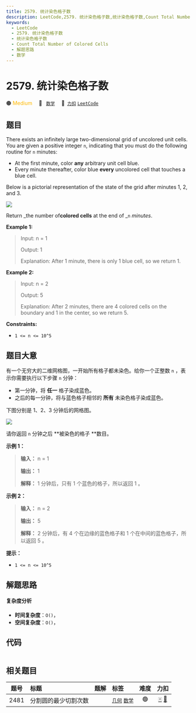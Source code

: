 ```yaml
---
title: 2579. 统计染色格子数
description: LeetCode,2579. 统计染色格子数,统计染色格子数,Count Total Number of Colored Cells,解题思路,数学
keywords:
  - LeetCode
  - 2579. 统计染色格子数
  - 统计染色格子数
  - Count Total Number of Colored Cells
  - 解题思路
  - 数学
---
```


# 2579. 统计染色格子数

🟠 <font color=#ffb800>Medium</font>&emsp; 🔖&ensp; [`数学`](/tag/math.md)&emsp; 🔗&ensp;[`力扣`](https://leetcode.cn/problems/count-total-number-of-colored-cells) [`LeetCode`](https://leetcode.com/problems/count-total-number-of-colored-cells)

## 题目

There exists an infinitely large two-dimensional grid of uncolored unit cells.
You are given a positive integer `n`, indicating that you must do the
following routine for `n` minutes:

  * At the first minute, color **any** arbitrary unit cell blue.
  * Every minute thereafter, color blue **every** uncolored cell that touches a blue cell.

Below is a pictorial representation of the state of the grid after minutes 1,
2, and 3.

![](https://assets.leetcode.com/uploads/2023/01/10/example-copy-2.png)

Return _the number of**colored cells** at the end of _`n` _minutes_.



**Example 1:**

> Input: n = 1
> 
> Output: 1
> 
> Explanation: After 1 minute, there is only 1 blue cell, so we return 1.

**Example 2:**

> Input: n = 2
> 
> Output: 5
> 
> Explanation: After 2 minutes, there are 4 colored cells on the boundary and 1 in the center, so we return 5. 

**Constraints:**

  * `1 <= n <= 10^5`


## 题目大意

有一个无穷大的二维网格图，一开始所有格子都未染色。给你一个正整数 `n` ，表示你需要执行以下步骤 `n` 分钟：

  * 第一分钟，将 **任一** 格子染成蓝色。
  * 之后的每一分钟，将与蓝色格子相邻的 **所有** 未染色格子染成蓝色。

下图分别是 1、2、3 分钟后的网格图。

![](https://assets.leetcode.com/uploads/2023/01/10/example-copy-2.png)

请你返回 `n` 分钟之后 **被染色的格子  **数目。



**示例 1：**

> 
> 
> 
> 
> 
> **输入：** n = 1
> 
> **输出：** 1
> 
> **解释：** 1 分钟后，只有 1 个蓝色的格子，所以返回 1 。
> 
> 

**示例 2：**

> 
> 
> 
> 
> 
> **输入：** n = 2
> 
> **输出：** 5
> 
> **解释：** 2 分钟后，有 4 个在边缘的蓝色格子和 1 个在中间的蓝色格子，所以返回 5 。
> 
> 



**提示：**

  * `1 <= n <= 10^5`


## 解题思路

#### 复杂度分析

- **时间复杂度**：`O()`，
- **空间复杂度**：`O()`，

## 代码

```javascript

```

## 相关题目

<!-- prettier-ignore -->
| 题号 | 标题 | 题解 | 标签 | 难度 | 力扣 |
| :------: | :------ | :------: | :------ | :------: | :------: |
| 2481 | 分割圆的最少切割次数 |  |  [`几何`](/tag/geometry.md) [`数学`](/tag/math.md) | 🟢 | [🀄️](https://leetcode.cn/problems/minimum-cuts-to-divide-a-circle) [🔗](https://leetcode.com/problems/minimum-cuts-to-divide-a-circle) |